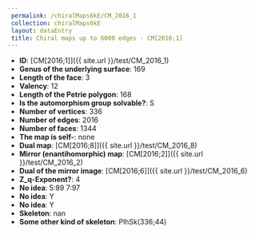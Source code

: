 ```yaml
--- 
 permalink: /chiralMaps6kE/CM_2016_1 
 collection: chiralMaps6kE
 layout: dataEntry
 title: Chiral maps up to 6000 edges - CM[2016;1]
---
```


- **ID**: [CM[2016;1]]({{ site.url }}/test/CM_2016_1)
- **Genus of the underlying surface**: 169
- **Length of the face**: 3
- **Valency**: 12
- **Length of the Petrie polygon**: 168
- **Is the automorphism group solvable?**: S
- **Number of vertices**: 336
- **Number of edges**: 2016
- **Number of faces**: 1344
- **The map is self-**: none
- **Dual map**: [CM[2016;8]]({{ site.url }}/test/CM_2016_8)
- **Mirror (enantihomorphic) map**: [CM[2016;2]]({{ site.url }}/test/CM_2016_2)
- **Dual of the mirror image**: [CM[2016;6]]({{ site.url }}/test/CM_2016_6)
- **Z_q-Exponent?**: 4
- **No idea**:  5:89 7:97
- **No idea**: Y
- **No idea**: Y
- **Skeleton**: nan
- **Some other kind of skeleton**: PlhSk(336;44)
